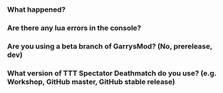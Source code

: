 ### What happened?


### Are there any lua errors in the console?


### Are you using a beta branch of GarrysMod? (No, prerelease, dev)


### What version of TTT Spectator Deathmatch do you use? (e.g. Workshop, GitHub master, GitHub stable release)

